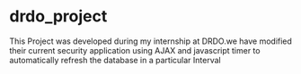 # drdo_project
This Project was developed during my internship at DRDO.we have modified their current security application using AJAX and javascript timer to automatically refresh the database in a particular Interval
